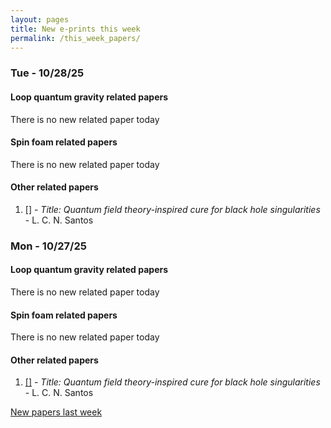 ```yaml
---
layout: pages
title: New e-prints this week
permalink: /this_week_papers/
---
```




### Tue - 10/28/25

#### Loop quantum gravity related papers

There is no new related paper today 

#### Spin foam related papers

There is no new related paper today 



#### Other related papers

1. [[]](https://arxiv.org/abs/) - *Title:
          Quantum field theory-inspired cure for black hole singularities* - L. C. N. Santos



### Mon - 10/27/25

#### Loop quantum gravity related papers

There is no new related paper today 

#### Spin foam related papers

There is no new related paper today 



#### Other related papers

1. [[]](https://arxiv.org/abs/) - *Title:
          Quantum field theory-inspired cure for black hole singularities* - L. C. N. Santos






[New papers last week]({{site.url}}/archived/weekly/pre-prints/2025/10/27/archived_weekly_papers.html)